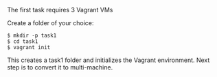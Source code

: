 The first task requires 3 Vagrant VMs

Create a folder of your choice:

```
$ mkdir -p task1
$ cd task1
$ vagrant init
```

This creates a task1 folder and initializes the Vagrant environment. Next step is to convert it to multi-machine.
